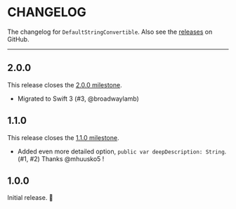 # CHANGELOG

The changelog for `DefaultStringConvertible`. Also see the [releases](https://github.com/jessesquires/DefaultStringConvertible/releases) on GitHub.

--------------------------------------

2.0.0
-----

This release closes the [2.0.0 milestone](https://github.com/jessesquires/DefaultStringConvertible/issues?q=milestone%3A2.0.0).

- Migrated to Swift 3 (#3, @broadwaylamb)

1.1.0
-----

This release closes the [1.1.0 milestone](https://github.com/jessesquires/DefaultStringConvertible/issues?q=milestone%3A1.1.0).

- Added even more detailed option, `public var deepDescription: String`. (#1, #2) Thanks @mhuusko5 !

1.0.0
-----

Initial release. :tada:
